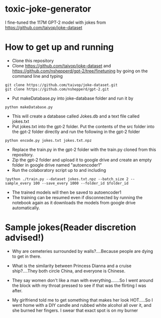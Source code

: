 # toxic-joke-generator
I fine-tuned the 117M GPT-2 model with jokes from https://github.com/taivop/joke-dataset
# How to get up and running
- Clone this repository
- Clone https://github.com/taivop/joke-dataset and  https://github.com/nshepperd/gpt-2/tree/finetuning by going on the command line and typing
~~~
git clone https://github.com/taivop/joke-dataset.git
git clone https://github.com/nshepperd/gpt-2.git
~~~
- Put makeDatabase.py into joke-database folder and run it by
~~~
python makeDatabase.py
~~~
- This will create a database called Jokes.db and a text file called jokes.txt
- Put jokes.txt into the gpt-2 folder. Put the contents of the src folder into the gpt-2 folder directly and run the following in the gpt-2 folder
~~~
python encode.py jokes.txt jokes.txt.npz
~~~
- Replace the train.py in the gpt-2 folder with the train.py cloned from this repository.
- Zip the gpt-2 folder and upload it to google drive and create an empty folder in google drive named "autoencoder1"
- Run the colaboratory script up to and including 
~~~
!python ./train.py --dataset jokes.txt.npz --batch_size 2 --sample_every 100 --save_every 1000 --folder_id $folder_id
~~~
- The trained models will then be saved to autoencoder1
- The training can be resumed even if disconnected by running the notebook again as it downloads the models from google drive automatically.
# Sample jokes(Reader discretion advised!)
- Why are cemeteries surrounded by walls?....Because people are dying to get in there.

- What is the similarity between Princess Dianna and a cruise ship?....They both circle China, and everyone is Chinese.

- They say women don't like a man with everything.......So I went around the block with my throat pressed to see if that was the flirting I was after.

- My girlfriend told me to get something that makes her look HOT.....So I went home with a DIY candle and rubbed white alcohol all over it, and she burned her fingers.  I swear that exact spot is on my burner
